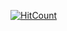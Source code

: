 
[![HitCount](http://hits.dwyl.io/bander-saeed/private-blockchain.svg)](http://hits.dwyl.io/bander-saeed/private-blockchain)

